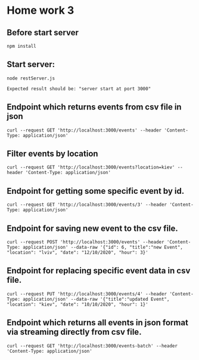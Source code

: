 # Home work 3

## Before start server

    npm install

## Start server:

    node restServer.js

    Expected result should be: "server start at port 3000"

## Endpoint which returns events from csv file in json

    curl --request GET 'http://localhost:3000/events' --header 'Content-Type: application/json'

## Filter events by location

    curl --request GET 'http://localhost:3000/events?location=kiev' --header 'Content-Type: application/json'

## Endpoint for getting some specific event by id.

    curl --request GET 'http://localhost:3000/events/3' --header 'Content-Type: application/json'

## Endpoint for saving new event to the csv file.

    curl --request POST 'http://localhost:3000/events' --header 'Content-Type: application/json' --data-raw '{"id": 6, "title":"new Event", "location": "lviv", "date": "12/10/2020", "hour": 3}'

## Endpoint for replacing specific event data in csv file.

    curl --request PUT 'http://localhost:3000/events/4' --header 'Content-Type: application/json' --data-raw '{"title":"updated Event", "location": "kiev", "date": "10/10/2020", "hour": 1}'

## Endpoint which returns all events in json format via streaming directly from csv file.

    curl --request GET 'http://localhost:3000/events-batch' --header 'Content-Type: application/json'
